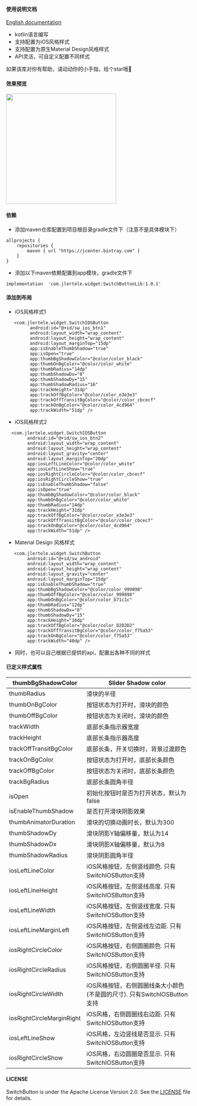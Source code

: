 #### 使用说明文档
[English documentation](https://github.com/jlertele/SwitchButton/blob/master/README_EN.md)

+ kotlin语言编写
+ 支持配置为iOS风格样式
+ 支持配置为原生Material Design风格样式
+ API灵活，可自定义配置不同样式

如果该库对你有帮助，请动动你的小手指，给个star哦🤩


#### 效果预览
<img src="https://github.com/jlertele/SwitchButton/blob/master/device-2021-01-21-171055.gif?raw=true" width="300" heght="500" align=center />


#### 依赖
+ 添加maven仓库配置到项目根目录gradle文件下（注意不是具体模块下）

```
allprojects {
    repositories {
        maven { url "https://jcenter.bintray.com" }
    }
}
```

+ 添加以下maven依赖配置到app模块，gradle文件下

```
implementation  'com.jlertele.widget:SwitchButtonLib:1.0.1'
```

#### 添加到布局
+ iOS风格样式1

```
   <com.jlertele.widget.SwitchIOSButton
         android:id="@+id/sw_ios_btn1"
         android:layout_width="wrap_content"
         android:layout_height="wrap_content"
         android:layout_marginTop="15dp"
         app:isEnableThumbShadow="true"
         app:isOpen="true"
         app:thumbBgShadowColor="@color/color_black"
         app:thumbOnBgColor="@color/color_white"
         app:thumbRadius="14dp"
         app:thumbShadowDx="8"
         app:thumbShadowDy="15"
         app:thumbShadowRadius="16"
         app:trackHeight="31dp"
         app:trackOffBgColor="@color/color_e3e3e3"
         app:trackOffTransitBgColor="@color/color_cbcecf"
         app:trackOnBgColor="@color/color_4cd964"
         app:trackWidth="51dp" />
```

+ iOS风格样式2

```
  <com.jlertele.widget.SwitchIOSButton
        android:id="@+id/sw_ios_btn2"
        android:layout_width="wrap_content"
        android:layout_height="wrap_content"
        android:layout_gravity="center"
        android:layout_marginTop="20dp"
        app:iosLeftLineColor="@color/color_white"
        app:iosLeftLineShow="true"
        app:iosRightCircleColor="@color/color_cbcecf"
        app:iosRightCircleShow="true"
        app:isEnableThumbShadow="false"
        app:isOpen="true"
        app:thumbBgShadowColor="@color/color_black"
        app:thumbOnBgColor="@color/color_white"
        app:thumbRadius="14dp"
        app:trackHeight="31dp"
        app:trackOffBgColor="@color/color_e3e3e3"
        app:trackOffTransitBgColor="@color/color_cbcecf"
        app:trackOnBgColor="@color/color_4cd964"
        app:trackWidth="51dp" />

```

+ Material Design 风格样式

```
   <com.jlertele.widget.SwitchButton
        android:id="@+id/sw_android"
        android:layout_width="wrap_content"
        android:layout_height="wrap_content"
        android:layout_gravity="center"
        android:layout_marginTop="15dp"
        app:isEnableThumbShadow="true"
        app:thumbBgShadowColor="@color/color_999898"
        app:thumbOffBgColor="@color/color_999898"
        app:thumbOnBgColor="@color/color_b71c1c"
        app:thumbRadius="12dp"
        app:thumbShadowDx="8"
        app:thumbShadowDy="15"
        app:trackHeight="16dp"
        app:trackOffBgColor="@color/color_D2D2D2"
        app:trackOffTransitBgColor="@color/color_f75a53"
        app:trackOnBgColor="@color/color_f75a53"
        app:trackWidth="40dp" />

```

+ 同时，也可以自己根据已提供的api，配置出各种不同的样式


#### 已定义样式属性




| thumbBgShadowColor  | Slider Shadow color |
| --- | --- |
| thumbRadius | 滑块的半径 |
| thumbOnBgColor | 按钮状态为打开时，滑块的颜色 |
| thumbOffBgColor | 按钮状态为关闭时，滑块的颜色 |
| trackWidth | 底部长条指示器宽度 |
| trackHeight | 底部长条指示器高度 |
| trackOffTransitBgColor | 底部长条，开关切换时，背景过渡颜色 |
| trackOnBgColor | 按钮状态为打开时，底部长条颜色 |
| trackOffBgColor | 按钮状态为关闭时，底部长条颜色 |
| trackBgRadius | 底部长条圆角半径|
| isOpen | 初始化按钮时是否为打开状态，默认为false |
| isEnableThumbShadow |  是否打开滑块阴影效果|
| thumbAnimatorDuration | 滑块的切换动画时长，默认为300 |
| thumbShadowDy | 滑块阴影Y轴偏移量，默认为14 |
| thumbShadowDx | 滑块阴影X轴偏移量，默认为8 |
| thumbShadowRadius | 滑块阴影圆角半径 |
| iosLeftLineColor | iOS风格按钮，左侧竖线颜色. 只有SwitchIOSButton支持 |
| iosLeftLineHeight | iOS风格按钮，左侧竖线高度. 只有SwitchIOSButton支持|
| iosLeftLineWidth | iOS风格按钮，左侧竖线宽度. 只有SwitchIOSButton支持 |
| iosLeftLineMarginLeft | iOS风格按钮，左侧竖线左边距. 只有SwitchIOSButton支持 |
| iosRightCircleColor | iOS风格按钮，右侧圆圈颜色. 只有SwitchIOSButton支持 |
| iosRightCircleRadius | iOS风格按钮，右侧圆圈半径. 只有SwitchIOSButton支持 |
| iosRightCircleWidth | iOS风格按钮，右侧圆圈线条大小颜色(不是圆的尺寸). 只有SwitchIOSButton支持 |
| iosRightCircleMarginRight | iOS风格，右侧圆圈线右边距. 只有SwitchIOSButton支持 |
| iosLeftLineShow | iOS风格，左边竖线是否显示. 只有SwitchIOSButton支持 |
| iosRightCircleShow | iOS风格，右边圆圈是否显示. 只有SwitchIOSButton支持 |

#### LICENSE
SwitchButton is under the Apache License Version 2.0. See the [LICENSE](https://raw.githubusercontent.com/jlertele/SwitchButton/master/LICENSE) file for details.

